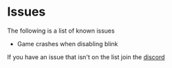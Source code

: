 # Issues

The following is a list of known issues

  - Game crashes when disabling blink


If you have an issue that isn't on the list join the [discord](https://discord.gg/horion)
  

